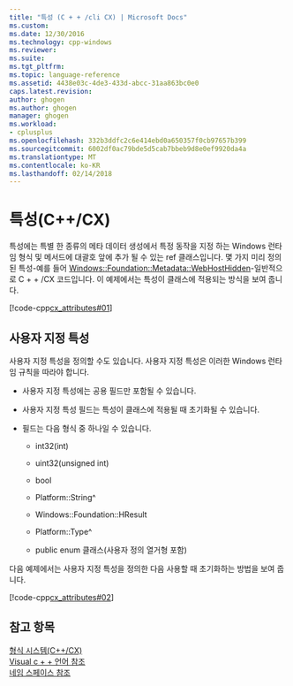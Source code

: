 ```yaml
---
title: "특성 (C + + /cli CX) | Microsoft Docs"
ms.custom: 
ms.date: 12/30/2016
ms.technology: cpp-windows
ms.reviewer: 
ms.suite: 
ms.tgt_pltfrm: 
ms.topic: language-reference
ms.assetid: 4438e03c-4de3-433d-abcc-31aa863bc0e0
caps.latest.revision: 
author: ghogen
ms.author: ghogen
manager: ghogen
ms.workload:
- cplusplus
ms.openlocfilehash: 332b3ddfc2c6e414ebd0a650357f0cb97657b399
ms.sourcegitcommit: 6002df0ac79bde5d5cab7bbeb9d8e0ef9920da4a
ms.translationtype: MT
ms.contentlocale: ko-KR
ms.lasthandoff: 02/14/2018
---
```

# <a name="attributes-ccx"></a>특성(C++/CX)
특성에는 특별 한 종류의 메타 데이터 생성에서 특정 동작을 지정 하는 Windows 런타임 형식 및 메서드에 대괄호 앞에 추가 될 수 있는 ref 클래스입니다. 몇 가지 미리 정의 된 특성-예를 들어 [Windows::Foundation::Metadata::WebHostHidden](http://msdn.microsoft.com/library/windows/apps/windows.foundation.metadata.webhosthiddenattribute.aspx)-일반적으로 C + + /CX 코드입니다. 이 예제에서는 특성이 클래스에 적용되는 방식을 보여 줍니다.  
  
 [!code-cpp[cx_attributes#01](../cppcx/codesnippet/CPP/cx_attributes/class1.h#01)]  
  
## <a name="custom-attributes"></a>사용자 지정 특성  
 사용자 지정 특성을 정의할 수도 있습니다. 사용자 지정 특성은 이러한 Windows 런타임 규칙을 따라야 합니다.  
  
-   사용자 지정 특성에는 공용 필드만 포함될 수 있습니다.  
  
-   사용자 지정 특성 필드는 특성이 클래스에 적용될 때 초기화될 수 있습니다.  
  
-   필드는 다음 형식 중 하나일 수 있습니다.  
  
    -   int32(int)  
  
    -   uint32(unsigned int)  
  
    -   bool  
  
    -   Platform::String^  
  
    -   Windows::Foundation::HResult  
  
    -   Platform::Type^  
  
    -   public enum 클래스(사용자 정의 열거형 포함)  
  
 다음 예제에서는 사용자 지정 특성을 정의한 다음 사용할 때 초기화하는 방법을 보여 줍니다.  
  
 [!code-cpp[cx_attributes#02](../cppcx/codesnippet/CPP/cx_attributes/class1.h#02)]  
  
## <a name="see-also"></a>참고 항목  
 [형식 시스템(C++/CX)](../cppcx/type-system-c-cx.md)   
 [Visual c + + 언어 참조](../cppcx/visual-c-language-reference-c-cx.md)   
 [네임 스페이스 참조](../cppcx/namespaces-reference-c-cx.md)